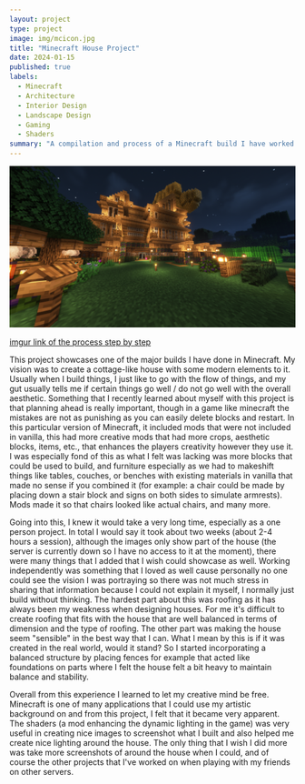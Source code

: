 ```yaml
---
layout: project
type: project
image: img/mcicon.jpg
title: "Minecraft House Project"
date: 2024-01-15
published: true
labels:
  - Minecraft
  - Architecture
  - Interior Design
  - Landscape Design
  - Gaming
  - Shaders
summary: "A compilation and process of a Minecraft build I have worked on recently."
---
```


<p align="center">
  <img class="img-fluid" src="../img/mcbuild2.png" alt="Preview Image">
</p>

[imgur link of the process step by step](https://imgur.com/a/lqVq54w)

  This project showcases one of the major builds I have done in Minecraft. My vision was to create a cottage-like house with some modern elements to it. Usually when I build things, I just like to go with the flow of things, and my gut usually tells me if certain things go well / do not go well with the overall aesthetic. Something that I recently learned about myself with this project is that planning ahead is really important, though in a game like minecraft the mistakes are not as punishing as you can easily delete blocks and restart. In this particular version of Minecraft, it included mods that were not included in vanilla, this had more creative mods that had more crops, aesthetic blocks, items, etc., that enhances the players creativity however they use it. I was especially fond of this as what I felt was lacking was more blocks that could be used to build, and furniture especially as we had to makeshift things like tables, couches, or benches with existing materials in vanilla that made no sense if you combined it (for example: a chair could be made by placing down a stair block and signs on both sides to simulate armrests). Mods made it so that chairs looked like actual chairs, and many more.

  Going into this, I knew it would take a very long time, especially as a one person project. In total I would say it took about two weeks (about 2-4 hours a session), although the images only show part of the house (the server is currently down so I have no access to it at the moment), there were many things that I added that I wish could showcase as well. Working independently was something that I loved as well cause personally no one could see the vision I was portraying so there was not much stress in sharing that information because I could not explain it myself, I normally just build without thinking. The hardest part about this was roofing as it has always been my weakness when designing houses. For me it's difficult to create roofing that fits with the house that are well balanced in terms of dimension and the type of roofing. The other part was making the house seem "sensible" in the best way that I can. What I mean by this is if it was created in the real world, would it stand? So I started incorporating a balanced structure by placing fences for example that acted like foundations on parts where I felt the house felt a bit heavy to maintain balance and stability.

  Overall from this experience I learned to let my creative mind be free. Minecraft is one of many applications that I could use my artistic background on and from this project, I felt that it became very apparent. The shaders (a mod enhancing the dynamic lighting in the game) was very useful in creating nice images to screenshot what I built and also helped me create nice lighting around the house. The only thing that I wish I did more was take more screenshots of around the house when I could, and of course the other projects that I've worked on when playing with my friends on other servers. 
  
